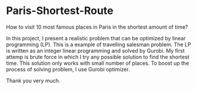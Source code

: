 # Paris-Shortest-Route
How to visit 10 most famous places in Paris in the shortest amount of time?

In this project, I present a realistic problem that can be optimized by linear programming (LP).
This is a example of travelling salesman problem. The LP is written as an integer linear programming and solved by Gurobi.
My first attemp is brute force in which I try any possible solution to find the shortest time. This solution only works with small number of places.
To boost up the process of solving problem, I use Gurobi optimizer.

Thank you very much.
